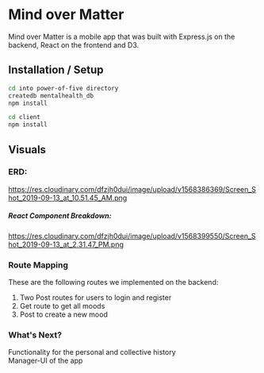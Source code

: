 # Mind over Matter
Mind over Matter is a mobile app that was built with Express.js on the backend, React on the frontend and D3. 

## Installation / Setup
```bash
cd into power-of-five directory
createdb mentalhealth_db
npm install

cd client
npm install
```

## Visuals
### ERD:  
https://res.cloudinary.com/dfzjh0dui/image/upload/v1568386369/Screen_Shot_2019-09-13_at_10.51.45_AM.png

##### React Component Breakdown:
https://res.cloudinary.com/dfzjh0dui/image/upload/v1568399550/Screen_Shot_2019-09-13_at_2.31.47_PM.png


### Route Mapping
These are the following routes we implemented on the backend:
1. Two Post routes for users to login and register
2. Get route to get all moods
3. Post to create a new mood

### What's Next?
Functionality for the personal and collective history <br />
Manager-UI of the app


